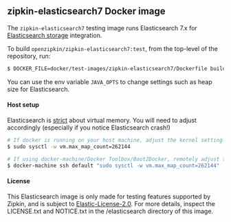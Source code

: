 ## zipkin-elasticsearch7 Docker image

The `zipkin-elasticsearch7` testing image runs Elasticsearch 7.x for [Elasticsearch storage](../../../zipkin-storage/elasticsearch)
integration.

To build `openzipkin/zipkin-elasticsearch7:test`, from the top-level of the repository, run:
```bash
$ DOCKER_FILE=docker/test-images/zipkin-elasticsearch7/Dockerfile build-bin/docker/docker_build openzipkin/zipkin-elasticsearch7:test
```

You can use the env variable `JAVA_OPTS` to change settings such as heap size for Elasticsearch.

#### Host setup

Elasticsearch is [strict](https://github.com/docker-library/docs/tree/master/elasticsearch#host-setup)
about virtual memory. You will need to adjust accordingly (especially if you notice Elasticsearch crash!)

```bash
# If docker is running on your host machine, adjust the kernel setting directly
$ sudo sysctl -w vm.max_map_count=262144

# If using docker-machine/Docker Toolbox/Boot2Docker, remotely adjust the same
$ docker-machine ssh default "sudo sysctl -w vm.max_map_count=262144"
```

#### License

This Elasticsearch image is only made for testing features supported by Zipkin,
and is subject to [Elastic-License-2.0](https://www.elastic.co/licensing/elastic-license).
For more details, inspect the LICENSE.txt and NOTICE.txt in the /elasticsearch
directory of this image.
